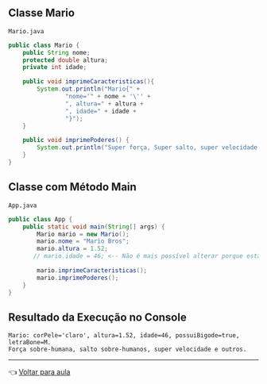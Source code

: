## Classe Mario

`Mario.java`
```Java
public class Mario {
    public String nome;
    protected double altura;
    private int idade;

    public void imprimeCaracteristicas(){
        System.out.println("Mario{" +
                "nome='" + nome + '\'' +
                ", altura=" + altura +
                ", idade=" + idade +
                "}");
    }

    public void imprimePoderes() {
        System.out.println("Super força, Super salto, super velocidade e outros.");
    }
}
```

## Classe com Método Main

`App.java`
```Java
public class App {
    public static void main(String[] args) {
        Mario mario = new Mario();
        mario.nome = "Mario Bros";
        mario.altura = 1.52;
       // mario.idade = 46; <-- Não é mais possível alterar porque está privado

        mario.imprimeCaracteristicas();
        mario.imprimePoderes();
    }
}
```

## Resultado da Execução no Console
```
Mario: corPele='claro', altura=1.52, idade=46, possuiBigode=true, letraBone=M.
Força sobre-humana, salto sobre-humanos, super velocidade e outros.
```

---
👈 [Voltar para aula](aula.md)